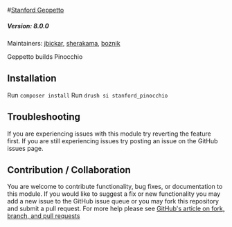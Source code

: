 #[Stanford Geppetto](https://github.com/SU-SWS/stanford_geppetto)
##### Version: 8.0.0

Maintainers: [jbickar](https://github.com/jbickar), [sherakama](https://github.com/sherakama), [boznik](https://github.com/boznik)


Geppetto builds Pinocchio

Installation
---

Run `composer install`
Run `drush si stanford_pinocchio`

Troubleshooting
---

If you are experiencing issues with this module try reverting the feature first. If you are still experiencing issues try posting an issue on the GitHub issues page.

Contribution / Collaboration
---

You are welcome to contribute functionality, bug fixes, or documentation to this module. If you would like to suggest a fix or new functionality you may add a new issue to the GitHub issue queue or you may fork this repository and submit a pull request. For more help please see [GitHub's article on fork, branch, and pull requests](https://help.github.com/articles/using-pull-requests)
